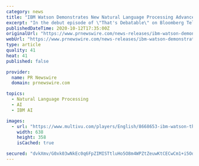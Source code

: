 ```yaml
---
category: news
title: "IBM Watson Demonstrates New Natural Language Processing Advancement in Premiere of \"That's Debatable\""
excerpt: "In the debut episode of \"That's Debatable\" on Bloomberg Television, IBM Watson used a new advancement in natural language processing (NLP)"
publishedDateTime: 2020-10-12T17:35:00Z
originalUrl: "https://www.prnewswire.com/news-releases/ibm-watson-demonstrates-new-natural-language-processing-advancement-in-premiere-of-thats-debatable-301150402.html"
webUrl: "https://www.prnewswire.com/news-releases/ibm-watson-demonstrates-new-natural-language-processing-advancement-in-premiere-of-thats-debatable-301150402.html"
type: article
quality: 41
heat: 41
published: false

provider:
  name: PR Newswire
  domain: prnewswire.com

topics:
  - Natural Language Processing
  - AI
  - IBM AI

images:
  - url: "https://www.multivu.com/players/English/8668653-ibm-watson-thats-debatable-premiere/video/KeyPointAnimation_1602517453727-HR.jpg"
    width: 638
    height: 358
    isCached: true

secured: "dvkXmv/G0xk03wNkEc0q6FpZIMISTtluHo5O8m4WPZtZeuwKtCECwCm1+i5OdIFnyTNYJt0RUVypSM1+UFFUQgmiJhSUalLFb3+BvQhrGPlrahn44luOwYOnUsiNexUSCv+IkDLu53EX2T7fWDeADws0J80zZJMXmky4aoVGXzg+yz0fEYOo62PMxYQ4BPwoHWusxzSX48FpSuosgMr8C4FAwPJ3a2k8y1yunI8g99Nx0Jnj8Y9JV2926K0YTA3Jk3NZs5CYbc4UkH4RNRxea8ImJQH4HzRuMku4IpaSdRNILTrMTUY9w+iTd1YiJ0j2laICep8kHO3653CV+u9n88ekF14yE4wFidsE4wBRmUA=;2mNnSDDnqnTtR5ZXZs8Rtg=="
---
```


